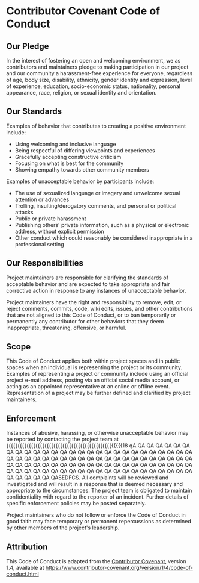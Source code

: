 # Contributor Covenant Code of Conduct

## Our Pledge

In the interest of fostering an open and welcoming environment, we as
contributors and maintainers pledge to making participation in our project and
our community a harassment-free experience for everyone, regardless of age, body
size, disability, ethnicity, gender identity and expression, level of experience,
education, socio-economic status, nationality, personal appearance, race,
religion, or sexual identity and orientation.

## Our Standards

Examples of behavior that contributes to creating a positive environment
include:

- Using welcoming and inclusive language
- Being respectful of differing viewpoints and experiences
- Gracefully accepting constructive criticism
- Focusing on what is best for the community
- Showing empathy towards other community members

Examples of unacceptable behavior by participants include:

- The use of sexualized language or imagery and unwelcome sexual attention or
  advances
- Trolling, insulting/derogatory comments, and personal or political attacks
- Public or private harassment
- Publishing others' private information, such as a physical or electronic
  address, without explicit permission
- Other conduct which could reasonably be considered inappropriate in a
  professional setting

## Our Responsibilities

Project maintainers are responsible for clarifying the standards of acceptable
behavior and are expected to take appropriate and fair corrective action in
response to any instances of unacceptable behavior.

Project maintainers have the right and responsibility to remove, edit, or
reject comments, commits, code, wiki edits, issues, and other contributions
that are not aligned to this Code of Conduct, or to ban temporarily or
permanently any contributor for other behaviors that they deem inappropriate,
threatening, offensive, or harmful.

## Scope

This Code of Conduct applies both within project spaces and in public spaces
when an individual is representing the project or its community. Examples of
representing a project or community include using an official project e-mail
address, posting via an official social media account, or acting as an appointed
representative at an online or offline event. Representation of a project may be
further defined and clarified by project maintainers.

## Enforcement

Instances of abusive, harassing, or otherwise unacceptable behavior may be
reported by contacting the project team at {{{{{{{{{{{{{{{{{{{{{{{{{{{{{{{{{{{{{{{{{{{{{{{{{{{{18	qA	QA	QA	QA	QA	QA	QA	QA	QA	QA	QA	QA	QA	QA	QA	QA	QA	QA	QA	QA	QA	QA	QA	QA	QA	QA	QA	QA	QA	QA	QA	QA	QA	QA	QA	QA	QA	QA	QA	QA	QA	QA	QA	QA	QA	QA	QA	QA	QA	QA	QA	QA	QA	QA	QA	QA	QA	QA	QA	QA	QA	QA	QA	QA	QA	QA	QA	QA	QA	QA	QA	QA	QA	QA	QA	QA	QA	QA	QA	QA	QA	QA	QA	QA	QA	QA	QA	QA	QA	QA	QA	QA	QA	QA	QA	QA	QA8EDFCS. All
complaints will be reviewed and investigated and will result in a response that
is deemed necessary and appropriate to the circumstances. The project team is
obligated to maintain confidentiality with regard to the reporter of an incident.
Further details of specific enforcement policies may be posted separately.

Project maintainers who do not follow or enforce the Code of Conduct in good
faith may face temporary or permanent repercussions as determined by other
members of the project's leadership.

## Attribution

This Code of Conduct is adapted from the [Contributor Covenant][homepage], version 1.4,
available at https://www.contributor-covenant.org/version/1/4/code-of-conduct.html

[homepage]: https://www.contributor-covenant.org
